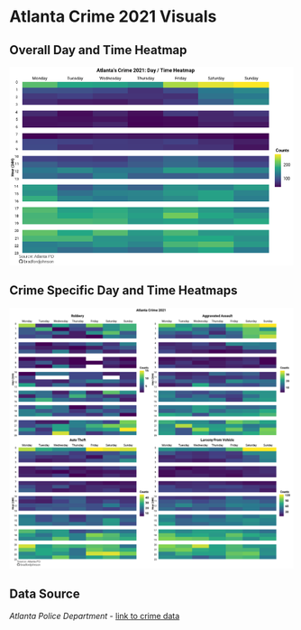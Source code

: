 # Atlanta Crime 2021 Visuals
## Overall Day and Time Heatmap

<img src = "weekly-heatmap-v4.png" width = "850px">

## Crime Specific Day and Time Heatmaps

<img src = "patchwork.png" width = "850px">

## Data Source
*Atlanta Police Department* - [link to crime data](https://www.atlantapd.org/i-want-to/crime-data-downloads)
